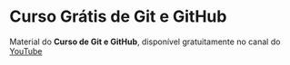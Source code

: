 # Curso Grátis de Git e GitHub
Material do **Curso de Git e GitHub**, disponível gratuitamente no canal do [YouTube](https://www.youtube.com/watch?v=xEKo29OWILE&list=PLHz_AreHm4dm7ZULPAmadvNhH6vk9oNZA)
